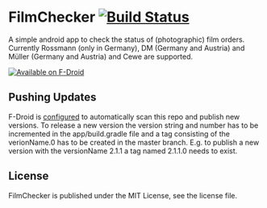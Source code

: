 FilmChecker [![Build Status](https://travis-ci.org/zouroboros/filmchecker.svg?branch=master)](https://travis-ci.org/zouroboros/filmchecker)
===========

A simple android app to check the status of (photographic) film orders. Currently Rossmann (only in Germany), DM (Germany and Austria) and Müller (Germany and Austria) and Cewe are supported.

[![Available on F-Droid](https://f-droid.org/wiki/images/c/ca/F-Droid-button_available-on_smaller.png)](https://f-droid.org/repository/browse/?fdid=me.murks.filmchecker)

Pushing Updates
---------------
F-Droid is
[configured](https://gitlab.com/fdroid/fdroiddata/blob/master/metadata/me.murks.filmchecker.txt) to automatically scan this repo and publish new versions.
To release a new version the version string and number has to be incremented in
the app/build.gradle file and a tag consisting of the verionName.0 has to be
created in the master branch. E.g. to publish a new version with the versionName
2.1.1 a tag named 2.1.1.0 needs to exist.

License
-------
FilmChecker is published under the MIT License, see the license file.
